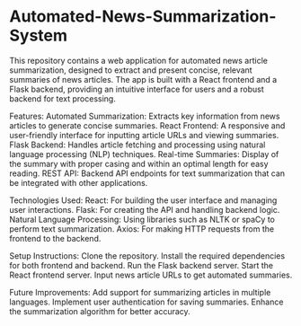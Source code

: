 # Automated-News-Summarization-System
This repository contains a web application for automated news article summarization, designed to extract and present concise, relevant summaries of news articles. The app is built with a React frontend and a Flask backend, providing an intuitive interface for users and a robust backend for text processing.

Features: 
Automated Summarization: Extracts key information from news articles to generate concise summaries.
React Frontend: A responsive and user-friendly interface for inputting article URLs and viewing summaries.
Flask Backend: Handles article fetching and processing using natural language processing (NLP) techniques.
Real-time Summaries: Display of the summary with proper casing and within an optimal length for easy reading.
REST API: Backend API endpoints for text summarization that can be integrated with other applications.

Technologies Used: 
React: For building the user interface and managing user interactions.
Flask: For creating the API and handling backend logic.
Natural Language Processing: Using libraries such as NLTK or spaCy to perform text summarization.
Axios: For making HTTP requests from the frontend to the backend.

Setup Instructions:
Clone the repository.
Install the required dependencies for both frontend and backend.
Run the Flask backend server.
Start the React frontend server.
Input news article URLs to get automated summaries.

Future Improvements:
Add support for summarizing articles in multiple languages.
Implement user authentication for saving summaries.
Enhance the summarization algorithm for better accuracy.


